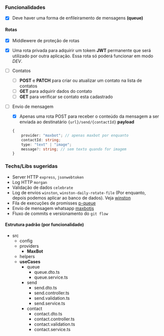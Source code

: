### Funcionalidades
- [x] Deve haver uma forma de enfileiramento de mensagens **(queue)**

#### Rotas

- [x] Middlewere de proteção de rotas
- [x] Uma rota privada para adquirir um tokem **JWT** permanente que será utilizado por outra aplicação. Essa rota só poderá funcionar em modo *DEV*.

- [ ] Contatos
  - [ ] **POST** e **PATCH** para criar ou atualizar um contato na lista de contatos
  - [ ] **GET** para adquirir dados do contato
  - [ ] **GET** para verificar se contato esta cadastrado
- [ ] Envio de mensagem
  - [x] Apenas uma rota POST para receber o conteúdo da mensagem a ser enviada ao destinatário
  `{url}/send/{contactId}` 
  **payload**
  ```typescript
  {
      provider: "maxbot"; // apenas maxbot por enquanto
      contactId: string;
      type: "text" | "image";
      message?: string; // sem texto quando for imagem
  }
  ```
### Techs/Libs sugeridas

- Server HTTP `express`, `jsonwebtoken`
- Log HTTP `morgan`
- Validação de dados `celebrate`
- Log de envios `winston`, `winston-daily-rotate-file` (Por enquanto, depois podemos aplicar ao banco de dados). Veja [winston](https://medium.com/@akshaypawar911/how-to-use-winston-daily-rotate-file-logger-in-nodejs-1e1996d2d38)
- Fila de execuções de promisses [p-queue](https://www.npmjs.com/package/p-queue)
- Envio de mensagem whatsapp [maxbotjs](https://github.com/leguass7/maxbotjs)
- Fluxo de commits e versionamento do `git flow`


#### Estrutura padrão (por funcionalidade)
- src
  - config
  - providers
    - **MaxBot**
  - helpers
  - **useCases**
    - queue
      - queue.dto.ts
      - queue.service.ts
    - send
      - send.dto.ts
      - send.controller.ts
      - send.validation.ts
      - send.service.ts
    - contact
      - contact.dto.ts
      - contact.controller.ts
      - contact.validation.ts
      - contact.service.ts
